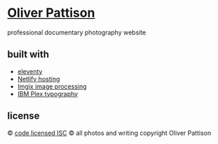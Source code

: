 # [Oliver Pattison](https://oliverpattison.com)

professional documentary photography website

## built with

- [eleventy](https://www.11ty.dev)
- [Netlify hosting](https://www.netlify.com)
- [Imgix image processing](https://imgix.com)
- [IBM Plex typography](https://www.ibm.com/plex/)

## license

© [code licensed ISC](https://choosealicense.com/licenses/isc/)
© all photos and writing copyright Oliver Pattison 